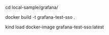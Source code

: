 cd local-sample/grafana/

docker build -t grafana-test-sso .

kind load docker-image grafana-test-sso:latest
